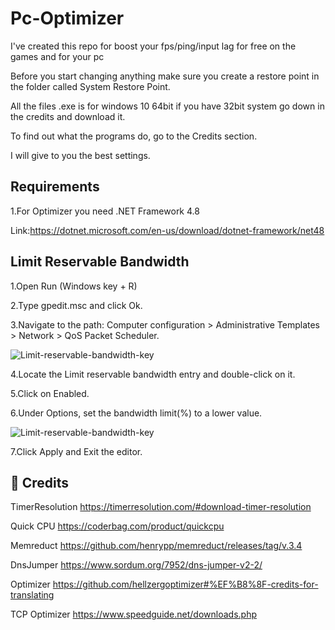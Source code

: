 # Pc-Optimizer

I've created this repo for boost your fps/ping/input lag for free on the games and for your pc

Before you start changing anything make sure you create a restore point in the folder called System Restore Point.

All the files .exe is for windows 10 64bit if you have 32bit system go down in the credits and download it.

To find out what the programs do, go to the Credits section.

I will give to you the best settings. 

## Requirements
1.For Optimizer you need .NET Framework 4.8 

Link:https://dotnet.microsoft.com/en-us/download/dotnet-framework/net48




## Limit Reservable Bandwidth
1.Open Run (Windows key + R)

2.Type gpedit.msc and click Ok.

3.Navigate to the path: Computer configuration > Administrative Templates > Network > QoS Packet Scheduler.

![Limit-reservable-bandwidth-key](https://user-images.githubusercontent.com/76433243/218271372-1674d364-999b-4189-b13d-53124d6eee46.png)

4.Locate the Limit reservable bandwidth entry and double-click on it.

5.Click on Enabled.

6.Under Options, set the bandwidth limit(%) to a lower value.

![Limit-reservable-bandwidth-key](https://user-images.githubusercontent.com/76433243/218271380-062cdf10-d124-4d07-b5b4-d394596b09cf.png)

7.Click Apply and Exit the editor.
















## 🔗 Credits
TimerResolution https://timerresolution.com/#download-timer-resolution

Quick CPU https://coderbag.com/product/quickcpu

Memreduct https://github.com/henrypp/memreduct/releases/tag/v.3.4

DnsJumper https://www.sordum.org/7952/dns-jumper-v2-2/

Optimizer https://github.com/hellzergoptimizer#%EF%B8%8F-credits-for-translating

TCP Optimizer https://www.speedguide.net/downloads.php
